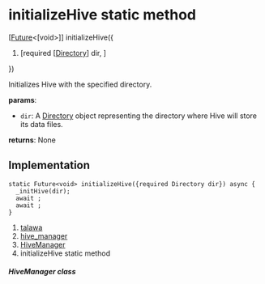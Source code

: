 
<div>

# initializeHive static method

</div>


[[Future](https://api.flutter.dev/flutter/dart-core/Future-class.html)\<[void\>]]
initializeHive({

1.  [required
    [[Directory](https://api.flutter.dev/flutter/dart-io/Directory-class.md)]
    dir, ]

})



Initializes Hive with the specified directory.

**params**:

-   `dir`: A
    [Directory](https://api.flutter.dev/flutter/dart-io/Directory-class.html)
    object representing the directory where Hive will store its data
    files.

**returns**: None



## Implementation

``` language-dart
static Future<void> initializeHive({required Directory dir}) async {
  _initHive(dir);
  await ;
  await ;
}
```







1.  [talawa](../../index.md)
2.  [hive_manager](../../services_hive_manager/)
3.  [HiveManager](../../services_hive_manager/HiveManager-class.md)
4.  initializeHive static method

##### HiveManager class







